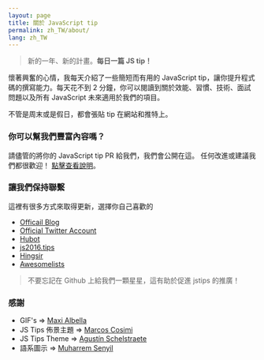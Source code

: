 ```yaml
---
layout: page
title: 關於 JavaScript tip
permalink: zh_TW/about/
lang: zh_TW
---
```


> 新的一年、新的計畫。**每日一篇 JS tip！**

懷著興奮的心情，我每天介紹了一些簡短而有用的 JavaScript tip，讓你提升程式碼的撰寫能力。每天花不到 2 分鐘，你可以閱讀到關於效能、習慣、技術、面試問題以及所有 JavaScript 未來適用於我們的項目。

不管是周末或是假日，都會張貼 tip 在網站和推特上。

### 你可以幫我們豐富內容嗎？
請儘管的將你的 JavaScript tip PR 給我們，我們會公開在這。
任何改進或建議我們都很歡迎！
[點擊查看說明](https://github.com/loverajoel/jstips/blob/master/CONTRIBUTING.md)。

### 讓我們保持聯繫

這裡有很多方式來取得更新，選擇你自己喜歡的

- [Officail Blog](http://www.jstips.co)
- [Official Twitter Account](https://twitter.com/tips_js)
- [Hubot](https://github.com/dggriffin/hubot-jstips)
- [js2016.tips](http://js2016.tips/)
- [Hingsir](http://hingsir.com/jstips-site/dist/tips/)
- [Awesomelists](https://awesomelists.top/#/repos/loverajoel/jstips)

> 不要忘記在 Github 上給我們一顆星星，這有助於促進 jstips 的推廣！

### 感謝

- GIF's => [Maxi Albella](https://dribbble.com/maxialbella)
- JS Tips 佈景主題 => [Marcos Cosimi](https://github.com/markoscc)
- JS Tips Theme => [Agustín Schelstraete](http://www.aschelstraete.com/)
- 語系圖示 => [Muharrem Senyil](https://dribbble.com/shots/1211759-Free-195-Flat-Flags)
